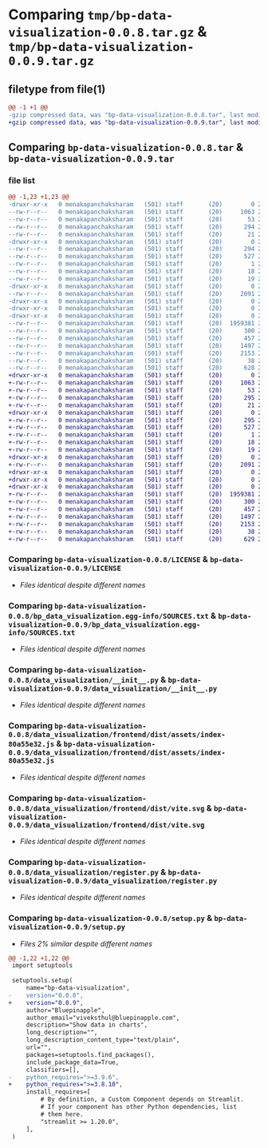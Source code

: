 # Comparing `tmp/bp-data-visualization-0.0.8.tar.gz` & `tmp/bp-data-visualization-0.0.9.tar.gz`

## filetype from file(1)

```diff
@@ -1 +1 @@
-gzip compressed data, was "bp-data-visualization-0.0.8.tar", last modified: Thu Apr 20 06:54:11 2023, max compression
+gzip compressed data, was "bp-data-visualization-0.0.9.tar", last modified: Fri Apr 21 06:13:02 2023, max compression
```

## Comparing `bp-data-visualization-0.0.8.tar` & `bp-data-visualization-0.0.9.tar`

### file list

```diff
@@ -1,23 +1,23 @@
-drwxr-xr-x   0 menakapanchaksharam   (501) staff       (20)        0 2023-04-20 06:54:11.351459 bp-data-visualization-0.0.8/
--rw-r--r--   0 menakapanchaksharam   (501) staff       (20)     1063 2023-04-19 06:01:44.000000 bp-data-visualization-0.0.8/LICENSE
--rw-r--r--   0 menakapanchaksharam   (501) staff       (20)       53 2023-04-19 06:01:44.000000 bp-data-visualization-0.0.8/MANIFEST.in
--rw-r--r--   0 menakapanchaksharam   (501) staff       (20)      294 2023-04-20 06:54:11.350927 bp-data-visualization-0.0.8/PKG-INFO
--rw-r--r--   0 menakapanchaksharam   (501) staff       (20)       21 2023-04-19 06:01:44.000000 bp-data-visualization-0.0.8/README.md
-drwxr-xr-x   0 menakapanchaksharam   (501) staff       (20)        0 2023-04-20 06:54:11.343253 bp-data-visualization-0.0.8/bp_data_visualization.egg-info/
--rw-r--r--   0 menakapanchaksharam   (501) staff       (20)      294 2023-04-20 06:54:11.000000 bp-data-visualization-0.0.8/bp_data_visualization.egg-info/PKG-INFO
--rw-r--r--   0 menakapanchaksharam   (501) staff       (20)      527 2023-04-20 06:54:11.000000 bp-data-visualization-0.0.8/bp_data_visualization.egg-info/SOURCES.txt
--rw-r--r--   0 menakapanchaksharam   (501) staff       (20)        1 2023-04-20 06:54:11.000000 bp-data-visualization-0.0.8/bp_data_visualization.egg-info/dependency_links.txt
--rw-r--r--   0 menakapanchaksharam   (501) staff       (20)       18 2023-04-20 06:54:11.000000 bp-data-visualization-0.0.8/bp_data_visualization.egg-info/requires.txt
--rw-r--r--   0 menakapanchaksharam   (501) staff       (20)       19 2023-04-20 06:54:11.000000 bp-data-visualization-0.0.8/bp_data_visualization.egg-info/top_level.txt
-drwxr-xr-x   0 menakapanchaksharam   (501) staff       (20)        0 2023-04-20 06:54:11.344205 bp-data-visualization-0.0.8/data_visualization/
--rw-r--r--   0 menakapanchaksharam   (501) staff       (20)     2091 2023-04-20 06:41:53.000000 bp-data-visualization-0.0.8/data_visualization/__init__.py
-drwxr-xr-x   0 menakapanchaksharam   (501) staff       (20)        0 2023-04-20 06:54:11.339534 bp-data-visualization-0.0.8/data_visualization/frontend/
-drwxr-xr-x   0 menakapanchaksharam   (501) staff       (20)        0 2023-04-20 06:54:11.345187 bp-data-visualization-0.0.8/data_visualization/frontend/dist/
-drwxr-xr-x   0 menakapanchaksharam   (501) staff       (20)        0 2023-04-20 06:54:11.350168 bp-data-visualization-0.0.8/data_visualization/frontend/dist/assets/
--rw-r--r--   0 menakapanchaksharam   (501) staff       (20)  1959381 2023-04-20 06:42:10.000000 bp-data-visualization-0.0.8/data_visualization/frontend/dist/assets/index-80a55e32.js
--rw-r--r--   0 menakapanchaksharam   (501) staff       (20)      300 2023-04-20 06:42:10.000000 bp-data-visualization-0.0.8/data_visualization/frontend/dist/assets/index-d081bea5.css
--rw-r--r--   0 menakapanchaksharam   (501) staff       (20)      457 2023-04-20 06:42:31.000000 bp-data-visualization-0.0.8/data_visualization/frontend/dist/index.html
--rw-r--r--   0 menakapanchaksharam   (501) staff       (20)     1497 2023-04-20 06:42:09.000000 bp-data-visualization-0.0.8/data_visualization/frontend/dist/vite.svg
--rw-r--r--   0 menakapanchaksharam   (501) staff       (20)     2153 2023-04-19 06:01:44.000000 bp-data-visualization-0.0.8/data_visualization/register.py
--rw-r--r--   0 menakapanchaksharam   (501) staff       (20)       38 2023-04-20 06:54:11.351626 bp-data-visualization-0.0.8/setup.cfg
--rw-r--r--   0 menakapanchaksharam   (501) staff       (20)      628 2023-04-20 06:53:00.000000 bp-data-visualization-0.0.8/setup.py
+drwxr-xr-x   0 menakapanchaksharam   (501) staff       (20)        0 2023-04-21 06:13:02.206595 bp-data-visualization-0.0.9/
+-rw-r--r--   0 menakapanchaksharam   (501) staff       (20)     1063 2023-04-19 06:01:44.000000 bp-data-visualization-0.0.9/LICENSE
+-rw-r--r--   0 menakapanchaksharam   (501) staff       (20)       53 2023-04-19 06:01:44.000000 bp-data-visualization-0.0.9/MANIFEST.in
+-rw-r--r--   0 menakapanchaksharam   (501) staff       (20)      295 2023-04-21 06:13:02.206171 bp-data-visualization-0.0.9/PKG-INFO
+-rw-r--r--   0 menakapanchaksharam   (501) staff       (20)       21 2023-04-19 06:01:44.000000 bp-data-visualization-0.0.9/README.md
+drwxr-xr-x   0 menakapanchaksharam   (501) staff       (20)        0 2023-04-21 06:13:02.193500 bp-data-visualization-0.0.9/bp_data_visualization.egg-info/
+-rw-r--r--   0 menakapanchaksharam   (501) staff       (20)      295 2023-04-21 06:13:02.000000 bp-data-visualization-0.0.9/bp_data_visualization.egg-info/PKG-INFO
+-rw-r--r--   0 menakapanchaksharam   (501) staff       (20)      527 2023-04-21 06:13:02.000000 bp-data-visualization-0.0.9/bp_data_visualization.egg-info/SOURCES.txt
+-rw-r--r--   0 menakapanchaksharam   (501) staff       (20)        1 2023-04-21 06:13:02.000000 bp-data-visualization-0.0.9/bp_data_visualization.egg-info/dependency_links.txt
+-rw-r--r--   0 menakapanchaksharam   (501) staff       (20)       18 2023-04-21 06:13:02.000000 bp-data-visualization-0.0.9/bp_data_visualization.egg-info/requires.txt
+-rw-r--r--   0 menakapanchaksharam   (501) staff       (20)       19 2023-04-21 06:13:02.000000 bp-data-visualization-0.0.9/bp_data_visualization.egg-info/top_level.txt
+drwxr-xr-x   0 menakapanchaksharam   (501) staff       (20)        0 2023-04-21 06:13:02.194271 bp-data-visualization-0.0.9/data_visualization/
+-rw-r--r--   0 menakapanchaksharam   (501) staff       (20)     2091 2023-04-20 06:41:53.000000 bp-data-visualization-0.0.9/data_visualization/__init__.py
+drwxr-xr-x   0 menakapanchaksharam   (501) staff       (20)        0 2023-04-21 06:13:02.188899 bp-data-visualization-0.0.9/data_visualization/frontend/
+drwxr-xr-x   0 menakapanchaksharam   (501) staff       (20)        0 2023-04-21 06:13:02.195731 bp-data-visualization-0.0.9/data_visualization/frontend/dist/
+drwxr-xr-x   0 menakapanchaksharam   (501) staff       (20)        0 2023-04-21 06:13:02.204808 bp-data-visualization-0.0.9/data_visualization/frontend/dist/assets/
+-rw-r--r--   0 menakapanchaksharam   (501) staff       (20)  1959381 2023-04-20 06:42:10.000000 bp-data-visualization-0.0.9/data_visualization/frontend/dist/assets/index-80a55e32.js
+-rw-r--r--   0 menakapanchaksharam   (501) staff       (20)      300 2023-04-20 06:42:10.000000 bp-data-visualization-0.0.9/data_visualization/frontend/dist/assets/index-d081bea5.css
+-rw-r--r--   0 menakapanchaksharam   (501) staff       (20)      457 2023-04-20 06:42:31.000000 bp-data-visualization-0.0.9/data_visualization/frontend/dist/index.html
+-rw-r--r--   0 menakapanchaksharam   (501) staff       (20)     1497 2023-04-20 06:42:09.000000 bp-data-visualization-0.0.9/data_visualization/frontend/dist/vite.svg
+-rw-r--r--   0 menakapanchaksharam   (501) staff       (20)     2153 2023-04-19 06:01:44.000000 bp-data-visualization-0.0.9/data_visualization/register.py
+-rw-r--r--   0 menakapanchaksharam   (501) staff       (20)       38 2023-04-21 06:13:02.206721 bp-data-visualization-0.0.9/setup.cfg
+-rw-r--r--   0 menakapanchaksharam   (501) staff       (20)      629 2023-04-21 06:11:02.000000 bp-data-visualization-0.0.9/setup.py
```

### Comparing `bp-data-visualization-0.0.8/LICENSE` & `bp-data-visualization-0.0.9/LICENSE`

 * *Files identical despite different names*

### Comparing `bp-data-visualization-0.0.8/bp_data_visualization.egg-info/SOURCES.txt` & `bp-data-visualization-0.0.9/bp_data_visualization.egg-info/SOURCES.txt`

 * *Files identical despite different names*

### Comparing `bp-data-visualization-0.0.8/data_visualization/__init__.py` & `bp-data-visualization-0.0.9/data_visualization/__init__.py`

 * *Files identical despite different names*

### Comparing `bp-data-visualization-0.0.8/data_visualization/frontend/dist/assets/index-80a55e32.js` & `bp-data-visualization-0.0.9/data_visualization/frontend/dist/assets/index-80a55e32.js`

 * *Files identical despite different names*

### Comparing `bp-data-visualization-0.0.8/data_visualization/frontend/dist/vite.svg` & `bp-data-visualization-0.0.9/data_visualization/frontend/dist/vite.svg`

 * *Files identical despite different names*

### Comparing `bp-data-visualization-0.0.8/data_visualization/register.py` & `bp-data-visualization-0.0.9/data_visualization/register.py`

 * *Files identical despite different names*

### Comparing `bp-data-visualization-0.0.8/setup.py` & `bp-data-visualization-0.0.9/setup.py`

 * *Files 2% similar despite different names*

```diff
@@ -1,22 +1,22 @@
 import setuptools
 
 setuptools.setup(
     name="bp-data-visualization",
-    version="0.0.8",
+    version="0.0.9",
     author="Bluepinapple",
     author_email="viveksthul@bluepinapple.com",
     description="Show data in charts",
     long_description="",
     long_description_content_type="text/plain",
     url="",
     packages=setuptools.find_packages(),
     include_package_data=True,
     classifiers=[],
-    python_requires=">=3.9.6",
+    python_requires=">=3.8.10",
     install_requires=[
         # By definition, a Custom Component depends on Streamlit.
         # If your component has other Python dependencies, list
         # them here.
         "streamlit >= 1.20.0",
     ],
 )
```

